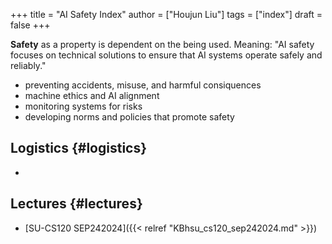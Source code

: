 +++
title = "AI Safety Index"
author = ["Houjun Liu"]
tags = ["index"]
draft = false
+++

**Safety** as a property is dependent on the being used. Meaning: "AI safety focuses on technical solutions to ensure that AI systems operate safely and reliably."

-   preventing accidents, misuse, and harmful consiquences
-   machine ethics and AI alignment
-   monitoring systems for risks
-   developing norms and policies that promote safety


## Logistics {#logistics}

-


## Lectures {#lectures}

-   [SU-CS120 SEP242024]({{< relref "KBhsu_cs120_sep242024.md" >}})
